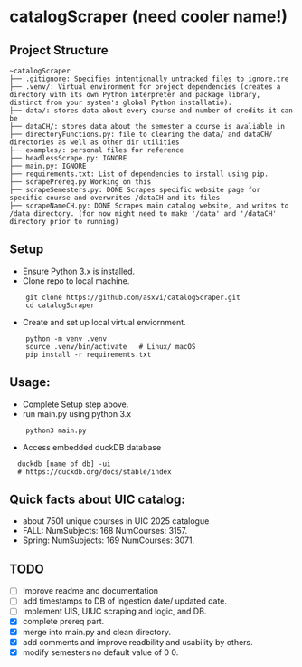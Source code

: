 # catalogScraper (need cooler name!)

## Project Structure 
```
~catalogScraper
├── .gitignore: Specifies intentionally untracked files to ignore.tre
├── .venv/: Virtual environment for project dependencies (creates a directory with its own Python interpreter and package library, distinct from your system's global Python installatio).
├── data/: stores data about every course and number of credits it can be 
├── dataCH/: stores data about the semester a course is avaliable in
├── directoryFunctions.py: file to clearing the data/ and dataCH/ directories as well as other dir utilities
├── examples/: personal files for reference 
├── headlessScrape.py: IGNORE
├── main.py: IGNORE
├── requirements.txt: List of dependencies to install using pip.
├── scrapePrereq.py Working on this
├── scrapeSemesters.py: DONE Scrapes specific website page for specific course and overwrites /dataCH and its files
├── scrapeNameCH.py: DONE Scrapes main catalog website, and writes to /data directory. (for now might need to make '/data' and '/dataCH' directory prior to running)
```


  ## Setup
* Ensure Python 3.x is installed.
* Clone repo to local machine.
```
    git clone https://github.com/asxvi/catalogScraper.git
    cd catalogScraper
```
* Create and set up local virtual enviornment.
```
    python -m venv .venv
    source .venv/bin/activate   # Linux/ macOS
    pip install -r requirements.txt
```

## Usage:
* Complete Setup step above.
* run main.py using python 3.x
```
    python3 main.py
```
* Access embedded duckDB database
```
  duckdb [name of db] -ui
  # https://duckdb.org/docs/stable/index
```


## Quick facts about UIC catalog:
* about 7501 unique courses in UIC 2025 catalogue
* FALL: NumSubjects: 168 NumCourses: 3157.
* Spring: NumSubjects: 169 NumCourses: 3071.

## TODO
- [ ] Improve readme and documentation
- [ ] add timestamps to DB of ingestion date/ updated date.
- [ ] Implement UIS, UIUC scraping and logic, and DB.
- [X] complete prereq part.
- [X] merge into main.py and clean directory.
- [X] add comments and improve readbility and usability by others.
- [X] modify semesters no default value of 0 0.